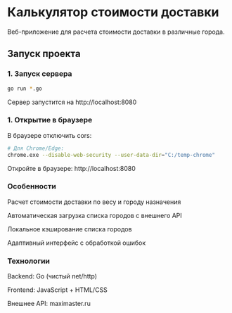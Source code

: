 # Калькулятор стоимости доставки

Веб-приложение для расчета стоимости доставки в различные города.

##  Запуск проекта

### 1. Запуск сервера
```bash
go run *.go
```
Сервер запустится на http://localhost:8080
### 1. Открытие в браузере
В браузере отключить cors:
```bash
# Для Chrome/Edge:
chrome.exe --disable-web-security --user-data-dir="C:/temp-chrome"
```
Откройте в браузере:
http://localhost:8080

### Особенности
Расчет стоимости доставки по весу и городу назначения

Автоматическая загрузка списка городов с внешнего API

Локальное кэширование списка городов

Адаптивный интерфейс с обработкой ошибок

### Технологии
Backend: Go (чистый net/http)

Frontend: JavaScript + HTML/CSS

Внешнее API: maximaster.ru 

